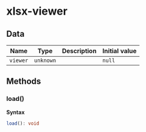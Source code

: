 # xlsx-viewer

## Data

| Name     | Type      | Description | Initial value |
| -------- | --------- | ----------- | ------------- |
| `viewer` | `unknown` |             | `null`        |

## Methods

### load()

**Syntax**

```typescript
load(): void
```

